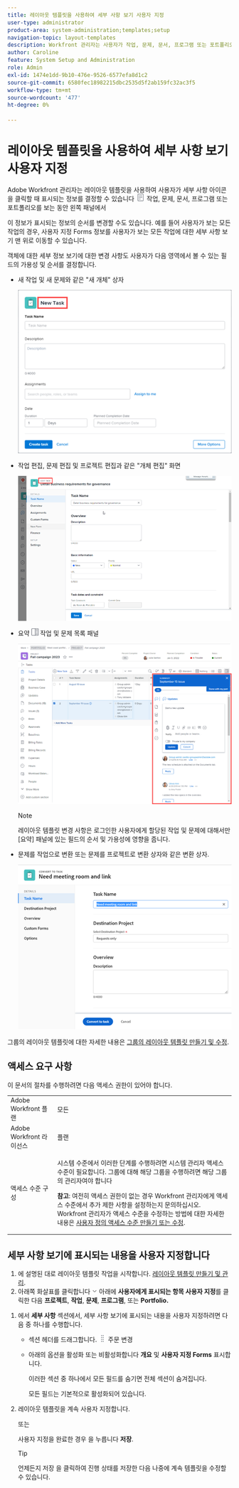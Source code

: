 ```yaml
---
title: 레이아웃 템플릿을 사용하여 세부 사항 보기 사용자 지정
user-type: administrator
product-area: system-administration;templates;setup
navigation-topic: layout-templates
description: Workfront 관리자는 사용자가 작업, 문제, 문서, 프로그램 또는 포트폴리오를 보는 동안 왼쪽 패널에서 세부 정보 섹션을 선택하면 표시되는 정보를 결정할 수 있도록 레이아웃 템플릿을 사용할 수 있습니다.
author: Caroline
feature: System Setup and Administration
role: Admin
exl-id: 1474e1dd-9b10-476e-9526-6577efa8d1c2
source-git-commit: 6580fec18982215dbc2535d5f2ab159fc32ac3f5
workflow-type: tm+mt
source-wordcount: '477'
ht-degree: 0%

---
```


# 레이아웃 템플릿을 사용하여 세부 사항 보기 사용자 지정

<!-- drafted for bulk editing proejcts: 
<span class="preview">The highlighted information on this page refers to functionality not yet generally available. It is available only in the Preview environment.</span> -->

Adobe Workfront 관리자는 레이아웃 템플릿을 사용하여 사용자가 세부 사항 아이콘을 클릭할 때 표시되는 정보를 결정할 수 있습니다 ![](assets/project-details-icon.png) 작업, 문제, 문서, 프로그램 또는 포트폴리오를 보는 동안 왼쪽 패널에서

<!--
or billing record
-->

이 정보가 표시되는 정보의 순서를 변경할 수도 있습니다. 예를 들어 사용자가 보는 모든 작업의 경우, 사용자 지정 Forms 정보를 사용자가 보는 모든 작업에 대한 세부 사항 보기 맨 위로 이동할 수 있습니다.

객체에 대한 세부 정보 보기에 대한 변경 사항도 사용자가 다음 영역에서 볼 수 있는 필드의 가용성 및 순서를 결정합니다.

* 새 작업 및 새 문제와 같은 &quot;새 개체&quot; 상자

   ![](assets/new-task-dialog.png)

* 작업 편집, 문제 편집 및 프로젝트 편집과 같은 &quot;개체 편집&quot; 화면

   ![](assets/edit-task-screen.png)

<!--drafted for bulk editing proejcts - make this bullet live and in yellow at Preview: 

* <span class="preview">"Edit objects" screens, such as Edit Projects, when editing projects in bulk</span>

  <span>![](assets/customize-edit-projects-in-bulk-box-with-layout-template.png)</span>
  -->

* 요약 ![](assets/summary-panel-icon.png) 작업 및 문제 목록 패널

   ![](assets/summary-area.png)

   >[!NOTE]
   >
   >레이아웃 템플릿 변경 사항은 로그인한 사용자에게 할당된 작업 및 문제에 대해서만 [요약] 패널에 있는 필드의 순서 및 가용성에 영향을 줍니다.

* 문제를 작업으로 변환 또는 문제를 프로젝트로 변환 상자와 같은 변환 상자.

   ![문제를 작업 상자로 변환](assets/convert-issue-to-task-box.png)

그룹의 레이아웃 템플릿에 대한 자세한 내용은 [그룹의 레이아웃 템플릿 만들기 및 수정](../../../administration-and-setup/manage-groups/work-with-group-objects/create-and-modify-a-groups-layout-templates.md).

## 액세스 요구 사항

이 문서의 절차를 수행하려면 다음 액세스 권한이 있어야 합니다.

<table style="table-layout:auto"> 
 <col> 
 <col> 
 <tbody> 
  <tr> 
   <td role="rowheader">Adobe Workfront 플랜</td> 
   <td>모든</td> 
  </tr> 
  <tr> 
   <td role="rowheader">Adobe Workfront 라이선스</td> 
   <td>플랜</td> 
  </tr> 
  <tr> 
   <td role="rowheader">액세스 수준 구성</td> 
   <td> <p>시스템 수준에서 이러한 단계를 수행하려면 시스템 관리자 액세스 수준이 필요합니다.
그룹에 대해 해당 그룹을 수행하려면 해당 그룹의 관리자여야 합니다</p> <p><b>참고</b>: 여전히 액세스 권한이 없는 경우 Workfront 관리자에게 액세스 수준에서 추가 제한 사항을 설정하는지 문의하십시오. Workfront 관리자가 액세스 수준을 수정하는 방법에 대한 자세한 내용은 <a href="../../../administration-and-setup/add-users/configure-and-grant-access/create-modify-access-levels.md" class="MCXref xref">사용자 정의 액세스 수준 만들기 또는 수정</a>.</p> </td> 
  </tr> 
 </tbody> 
</table>

## 세부 사항 보기에 표시되는 내용을 사용자 지정합니다

1. 에 설명된 대로 레이아웃 템플릿 작업을 시작합니다. [레이아웃 템플릿 만들기 및 관리](../../../administration-and-setup/customize-workfront/use-layout-templates/create-and-manage-layout-templates.md).
1. 아래쪽 화살표를 클릭합니다 ![](assets/dropdown-arrow-12x12.png) 아래에 **사용자에게 표시되는 항목 사용자 지정**&#x200B;를 클릭한 다음 **프로젝트**, **작업**, **문제**, **프로그램**, 또는 **Portfolio.**
<!--
, or billing record
-->

1. 에서 **세부 사항** 섹션에서, 세부 사항 보기에 표시되는 내용을 사용자 지정하려면 다음 중 하나를 수행합니다.

   * 섹션 헤더를 드래그합니다. ![](assets/move-icon---dots.png) 주문 변경
   * 아래의 옵션을 활성화 또는 비활성화합니다 **개요** 및 **사용자 지정 Forms** 표시합니다.

      이러한 섹션 중 하나에서 모든 필드를 숨기면 전체 섹션이 숨겨집니다.

      모든 필드는 기본적으로 활성화되어 있습니다.

1. 레이아웃 템플릿을 계속 사용자 지정합니다.

   또는

   사용자 지정을 완료한 경우 을 누릅니다 **저장**.

   >[!TIP]
   >
   >언제든지 저장 을 클릭하여 진행 상태를 저장한 다음 나중에 계속 템플릿을 수정할 수 있습니다.
